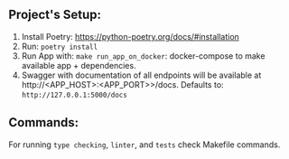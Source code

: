## Project's Setup:
1. Install Poetry: https://python-poetry.org/docs/#installation
2. Run: `poetry install`
3. Run App with: `make run_app_on_docker`: docker-compose to make available app + dependencies. 
4. Swagger with documentation of all endpoints will be available at http://<APP_HOST>:<APP_PORT>>/docs. Defaults to: `http://127.0.0.1:5000/docs`


## Commands:
For running `type checking`, `linter`, and `tests` check Makefile commands.

